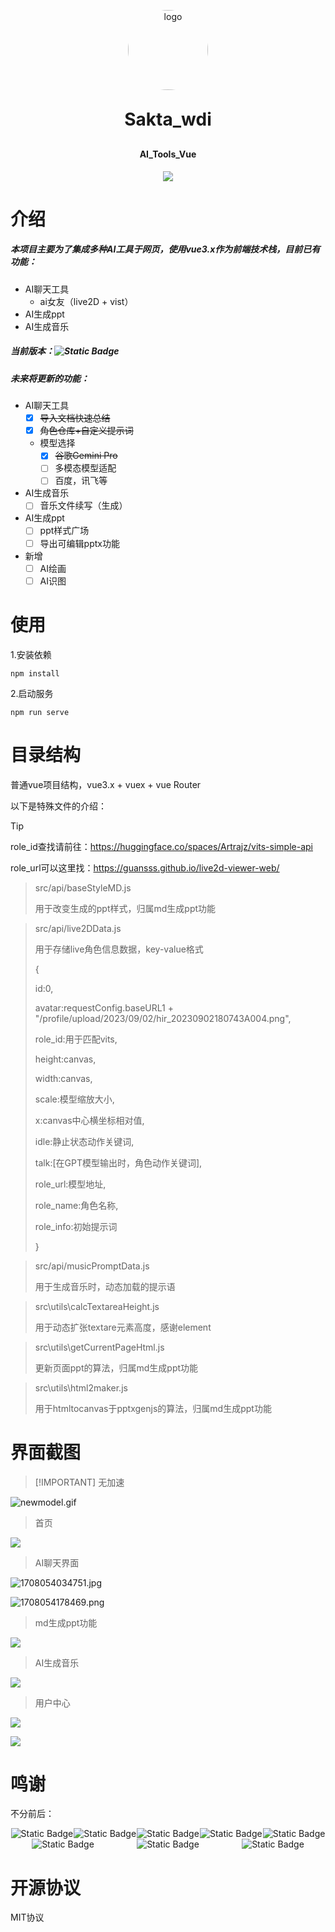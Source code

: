 <p align="center">
	<img alt="logo" src="https://cdn.jsdelivr.net/gh/Saktawdi/my-images@main/img/pixil-frame-256.png" style="width:128px;border-radius:68px">
</p>
<h1 align="center" style="margin: 30px 0 30px; font-weight: bold;">Sakta_wdi</h1>
<h4 align="center">AI_Tools_Vue</h4>
<p align="center">
	<a href="https://github.com/Saktawdi"><img src="https://img.shields.io/badge/ai__tools__vue-sakta__wdi-%23defcf9?labelColor=%23c3bef0
"></a>
</p>

# 介绍

##### 本项目主要为了集成多种AI工具于网页，使用vue3.x作为前端技术栈，目前已有功能：

- AI聊天工具
  - ai女友（live2D +  vist）
- AI生成ppt
- AI生成音乐

##### 当前版本：![Static Badge](https://img.shields.io/badge/0.5.8-green)

[demo演示地址]: https://ai.sakta.top/

##### 未来将更新的功能：

- AI聊天工具
  - [x] ~~导入文档快速总结~~
  - [x] ~~角色仓库+自定义提示词~~

  - 模型选择
    - [x] ~~谷歌Gemini Pro~~
    - [ ] 多模态模型适配
    - [ ] 百度，讯飞等

- AI生成音乐
  - [ ] 音乐文件续写（生成）
- AI生成ppt
  - [ ] ppt样式广场
  - [ ] 导出可编辑pptx功能
- 新增
  - [ ] AI绘画
  - [ ] AI识图

# 使用

1.安装依赖

```
npm install
```

2.启动服务

```
npm run serve
```

# 目录结构

普通vue项目结构，vue3.x + vuex + vue Router

以下是特殊文件的介绍：

> [!TIP]
>
> role_id查找请前往：https://huggingface.co/spaces/Artrajz/vits-simple-api
>
> role_url可以这里找：https://guansss.github.io/live2d-viewer-web/

> src/api/baseStyleMD.js
>
> 用于改变生成的ppt样式，归属md生成ppt功能

> src/api/live2DData.js
>
> 用于存储live角色信息数据，key-value格式
>
> {
>
>   id:0,
>
>   avatar:requestConfig.baseURL1 + "/profile/upload/2023/09/02/hir_20230902180743A004.png",
>
>   role_id:用于匹配vits,
>
>   height:canvas,
>
>   width:canvas,
>
>   scale:模型缩放大小,
>
>   x:canvas中心横坐标相对值,
>
>   idle:静止状态动作关键词,
>
>   talk:[在GPT模型输出时，角色动作关键词],
>
>   role_url:模型地址,
>
>   role_name:角色名称,
>
>   role_info:初始提示词
>
> }

> src/api/musicPromptData.js
>
> 用于生成音乐时，动态加载的提示语

> src\utils\calcTextareaHeight.js
>
> 用于动态扩张textare元素高度，感谢element



> src\utils\getCurrentPageHtml.js
>
> 更新页面ppt的算法，归属md生成ppt功能



> src\utils\html2maker.js
>
> 用于htmltocanvas于pptxgenjs的算法，归属md生成ppt功能

# 界面截图

> [!IMPORTANT] 无加速

![newmodel.gif](https://www.freeimg.cn/i/2024/02/01/65bbaf4a488fc.gif)

> 首页

<img src="https://cdn.jsdelivr.net/gh/Saktawdi/my-images@main/img/20230907214818.png"/>

> AI聊天界面

![1708054034751.jpg](https://www.freeimg.cn/i/2024/02/16/65ced61609ea1.jpg)

![1708054178469.png](https://www.freeimg.cn/i/2024/02/16/65ced6a47f3cb.png)

> md生成ppt功能

![](https://cdn.jsdelivr.net/gh/Saktawdi/my-images@main/img/20230907215350.png)

> AI生成音乐

![](https://cdn.jsdelivr.net/gh/Saktawdi/my-images@main/img/20230907215433.png)

> 用户中心

![](https://cdn.jsdelivr.net/gh/Saktawdi/my-images@main/img/20230907215606.png)



![](https://cdn.jsdelivr.net/gh/Saktawdi/my-images@main/img/20230907215635.png)

# 鸣谢

不分前后：

<div style="display:flex;flex-wrap: wrap;justify-content: space-around;">
<img alt="Static Badge" src="https://img.shields.io/badge/gitbrent-PptxGenJS-green?link=https%3A%2F%2Fgithub.com%2Fgitbrent%2FPptxGenJS%2F">
<img alt="Static Badge" src="https://img.shields.io/badge/katspaugh-wavesurfer.js-green?link=https%3A%2F%2Fgithub.com%2Fkatspaugh%2Fwavesurfer.js">
<img alt="Static Badge" src="https://img.shields.io/badge/sweetalert2-sweetalert2-green?link=https%3A%2F%2Fgithub.com%2Fsweetalert2%2Fsweetalert2">
<img alt="Static Badge" src="https://img.shields.io/badge/niklasvh-html2canvas-green?link=https%3A%2F%2Fgithub.com%2Fniklasvh%2Fhtml2canvas">
<img alt="Static Badge" src="https://img.shields.io/badge/marp--team-marp--core-green?link=https%3A%2F%2Fgithub.com%2Fmarp-team%2Fmarp-core">
<img alt="Static Badge" src="https://img.shields.io/badge/guansss-pixi--live2d--display-green?link=https%3A%2F%2Fgithub.com%2Fguansss%2Fpixi-live2d-display">
<img alt="Static Badge" src="https://img.shields.io/badge/Artrajz-vits--simple--api-green">
<img alt="Static Badge" src="https://img.shields.io/badge/facebookresearch-audiocraft-green?link=https%3A%2F%2Fgithub.com%2Fguansss%2Fpixi-live2d-display">
</div>

# 开源协议

MIT协议